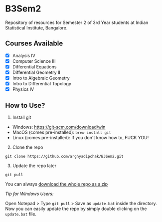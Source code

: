 # B3Sem2

Repository of resources for Semester 2 of 3rd Year students at Indian Statistical Institute, Bangalore.

## Courses Available

- [X] Analysis IV
- [X] Computer Science III
- [X] Differential Equations
- [X] Differential Geometry II
- [X] Intro to Algebraic Geometry
- [X] Intro to Differential Topology
- [X] Physics IV

## How to Use?

1. Install git
  - Windows: https://git-scm.com/download/win
  - MacOS (comes pre-installed): `brew install git`
  - Linux (comes pre-installed): If you don't know how to, FUCK YOU!
2. Clone the repo
```
git clone https://github.com/arghyadipchak/B3Sem2.git
```
3. Update the repo later
```
git pull
```

You can always [download the whole repo as a zip](https://github.com/arghyadipchak/B3Sem2/archive/refs/heads/main.zip)

*Tip for Windows Users:* 

Open Notepad > Type `git pull` > Save as `update.bat` inside the directory. Now you can easily update the repo by simply double clicking on the `update.bat` file.
